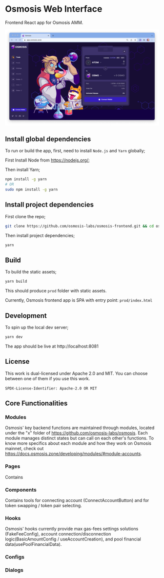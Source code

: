# Osmosis Web Interface
Frontend React app for Osmosis AMM.

![](../assets/welcome.png)

## Install global dependencies
To run or build the app, first, need to install `Node.js` and `Yarn` globally;

First Install Node from https://nodejs.org/;

Then install Yarn;
```bash
npm install -g yarn
# OR
sudo npm install -g yarn
```

## Install project dependencies
First clone the repo;
```bash
git clone https://github.com/osmosis-labs/osmosis-frontend.git && cd osmosis-frontend
```

Then install project dependencies;
```bash
yarn
```

## Build
To build the static assets;
```bash
yarn build
```
This should produce `prod` folder with static assets.

Currently, Osmosis frontend app is SPA with entry point: `prod/index.html`

## Development
To spin up the local dev server;
```bash
yarn dev
```
The app should be live at http://localhost:8081

## License

This work is dual-licensed under Apache 2.0 and MIT.
You can choose between one of them if you use this work.

`SPDX-License-Identifier: Apache-2.0 OR MIT`

## Core Functionalities
### Modules
Osmosis' key backend functions are maintained through modules, located under the "x" folder of https://github.com/osmosis-labs/osmosis. Each module manages distinct states but can call on each other's functions. To know more specifics about each module and how they work on Osmosis mainnet, check out https://docs.osmosis.zone/developing/modules/#module-accounts.

### Pages 
Contains 

### Components
Contains tools for connecting account (ConnectAccountButton) and for token swapping / token pair selecting.

### Hooks
Osmosis' hooks currently provide max gas-fees settings solutions (FakeFeeConfig), account connection/disconnection logic(BasicAmountConfig / useAccountCreation), and pool financial data(usePoolFinancialData).
### Configs

### Dialogs
